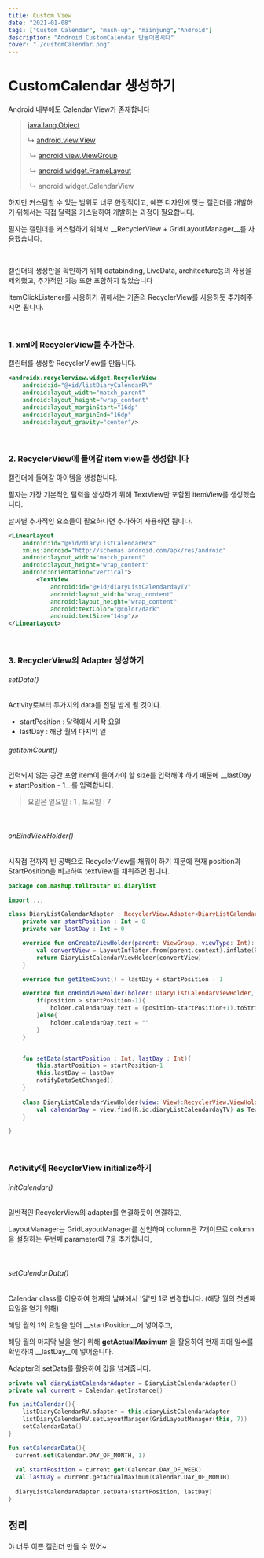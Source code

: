 ```yaml
---
title: Custom View
date: "2021-01-08"
tags: ["Custom Calendar", "mash-up", "miinjung","Android"]
description: "Android CustomCalendar 만들어봅시다"
cover: "./customCalendar.png"
---
```




# CustomCalendar 생성하기

 

Android 내부에도 Calendar View가 존재합니다



> [java.lang.Object](https://developer.android.com/reference/java/lang/Object)
>
> ↳	[android.view.View](https://developer.android.com/reference/android/view/View)  
>
> ​		↳	[android.view.ViewGroup](https://developer.android.com/reference/android/view/ViewGroup)
>
> ​				↳	[android.widget.FrameLayout](https://developer.android.com/reference/android/widget/FrameLayout)
>
> ​						↳	android.widget.CalendarView



하지만 커스텀할 수 있는 범위도 너무 한정적이고, 예쁜 디자인에 맞는 캘린더를 개발하기 위해서는 직접 달력을 커스텀하여 개발하는 과정이 필요합니다.

필자는 캘린더를 커스텀하기 위해서 __RecyclerView + GridLayoutManager__를 사용했습니다.

<br/>

캘린더의 생성만을 확인하기 위해 databinding, LiveData, architecture등의 사용을 제외했고, 추가적인 기능 또한 포함하지 않았습니다

ItemClickListener를 사용하기 위해서는 기존의 RecyclerView를 사용하듯 추가해주시면 됩니다.

<br/>

### 1. xml에 RecyclerView를 추가한다.

캘린터를 생성할 RecyclerView를 만듭니다.

```xml
<androidx.recyclerview.widget.RecyclerView
    android:id="@+id/listDiaryCalendarRV"
    android:layout_width="match_parent"
    android:layout_height="wrap_content"
    android:layout_marginStart="16dp"
    android:layout_marginEnd="16dp"
    android:layout_gravity="center"/>
```

<br/>

### 2. RecyclerView에 들어갈 item view를 생성합니다

캘린더에 들어갈 아이템을 생성합니다. 

필자는 가장 기본적인 달력을 생성하기 위해 TextView만 포함된 itemView를 생성했습니다.

날짜별 추가적인 요소들이 필요하다면 추가하여 사용하면 됩니다.

```xml
<LinearLayout
    android:id="@+id/diaryListCalendarBox"
    xmlns:android="http://schemas.android.com/apk/res/android"
    android:layout_width="match_parent"
    android:layout_height="wrap_content"
    android:orientation="vertical">
        <TextView
            android:id="@+id/diaryListCalendardayTV"
            android:layout_width="wrap_content"
            android:layout_height="wrap_content"
            android:textColor="@color/dark"
            android:textSize="14sp"/>
</LinearLayout>
```

<br/>

### 3. RecyclerView의 Adapter 생성하기

###### setData()

Activity로부터 두가지의 data를 전달 받게 될 것이다. 

- startPosition : 달력에서 시작 요일
- lastDay : 해당 월의 마지막 일

###### getItemCount()

입력되지 않는 공간 포함 item이 들어가야 할 size를 입력해야 하기 때문에 __lastDay + startPosition - 1__를 입력합니다.

> 요일은 일요일 : 1 , 토요일 : 7

<br/>

###### onBindViewHolder()

시작점 전까지 빈 공백으로 RecyclerView를 채워야 하기 때문에 현재 position과 StartPosition을 비교하여 textView를 채워주면 됩니다.

```kotlin
package com.mashup.telltostar.ui.diarylist

import ...

class DiaryListCalendarAdapter : RecyclerView.Adapter<DiaryListCalendarAdapter.DiaryListCalendarViewHolder>() {
    private var startPosition : Int = 0
    private var lastDay : Int = 0

    override fun onCreateViewHolder(parent: ViewGroup, viewType: Int): DiaryListCalendarViewHolder {
        val convertView = LayoutInflater.from(parent.context).inflate(R.layout.fragment_diary_list_calendar, parent, false)
        return DiaryListCalendarViewHolder(convertView)
    }

    override fun getItemCount() = lastDay + startPosition - 1

    override fun onBindViewHolder(holder: DiaryListCalendarViewHolder, position: Int) {
        if(position > startPosition-1){
            holder.calendarDay.text = (position-startPosition+1).toString()
        }else{
            holder.calendarDay.text = ""
        }
    }


    fun setData(startPosition : Int, lastDay : Int){
        this.startPosition = startPosition-1
        this.lastDay = lastDay
        notifyDataSetChanged()
    }
  
    class DiaryListCalendarViewHolder(view: View):RecyclerView.ViewHolder(view){
        val calendarDay = view.find(R.id.diaryListCalendardayTV) as TextView
    }

}
```

<br/>

### Activity에 RecyclerView initialize하기

###### initCalendar()

일반적인 RecyclerView의 adapter를 연결하듯이 연결하고,

LayoutManager는 GridLayoutManager를 선언하며 column은 7개이므로 column을 설정하는 두번째 parameter에 7을 추가합니다,

<br/>

###### setCalendarData()

Calendar class를 이용하여 현재의 날짜에서 '일'만 1로 변경합니다. (해당 월의 첫번째 요일을 얻기 위해)

해당 월의 1의 요일을 얻어 __startPosition__에 넣어주고,

해당 월의 마지막 날을 얻기 위해 __getActualMaximum__ 을 활용하여 현재 최대 일수를 확인하여 __lastDay__에 넣어줍니다.

Adapter의 setData를 활용하여 값을 넘겨줍니다.

```kotlin
private val diaryListCalendarAdapter = DiaryListCalendarAdapter()
private val current = Calendar.getInstance()

fun initCalendar(){
    listDiaryCalendarRV.adapter = this.diaryListCalendarAdapter
    listDiaryCalendarRV.setLayoutManager(GridLayoutManager(this, 7))
  	setCalendarData()
}

fun setCalendarData(){
  current.set(Calendar.DAY_OF_MONTH, 1)
  
  val startPosition = current.get(Calendar.DAY_OF_WEEK)
  val lastDay = current.getActualMaximum(Calendar.DAY_OF_MONTH)
  
  diaryListCalendarAdapter.setData(startPosition, lastDay)
}
```



## 정리

야 너두 이쁜 캘린더 만들 수 있어~
